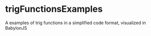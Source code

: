 # trigFunctionsExamples
A examples of trig functions in a simplified code format, visualized in BabylonJS
